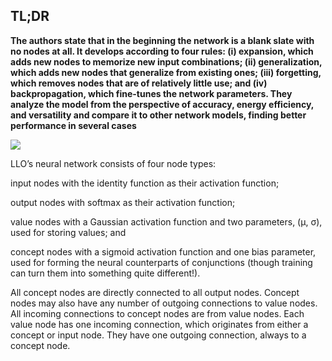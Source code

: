 ## TL;DR

**The authors state that in the
beginning the network is a blank slate with no nodes at all. It develops
according to four rules: (i) expansion, which adds new nodes to memorize
new input combinations; (ii) generalization, which adds new nodes that
generalize from existing ones; (iii) forgetting, which removes nodes that
are of relatively little use; and (iv) backpropagation, which fine-tunes the
network parameters. They analyze the model from the perspective of accuracy, energy efficiency, and versatility and compare it to other network
models, finding better performance in several cases**

![](https://github.com/luulinh90s/paper-review-continual-learning/blob/master/images/LL0/algo.JPG)

LLO’s neural network consists of four node types:

input nodes with the identity function as their activation function;

output nodes with softmax as their activation function;

value nodes with a Gaussian activation function and two parameters, (µ, σ),
used for storing values; and

concept nodes with a sigmoid activation function and one bias parameter,
used for forming the neural counterparts of conjunctions (though training
can turn them into something quite different!).

All concept nodes are directly connected to all output nodes. Concept nodes
may also have any number of outgoing connections to value nodes. All incoming
connections to concept nodes are from value nodes. Each value node has one
incoming connection, which originates from either a concept or input node. They
have one outgoing connection, always to a concept node.
